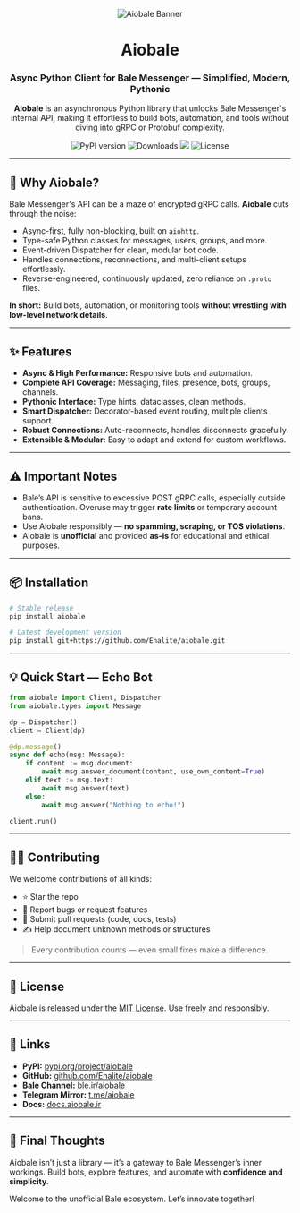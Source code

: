 <p align="center">
  <img src="https://i.postimg.cc/Ssg1Tfhr/banner.png" alt="Aiobale Banner">
</p>

<h1 align="center">Aiobale</h1>
<h3 align="center">Async Python Client for Bale Messenger — Simplified, Modern, Pythonic</h3>

<p align="center">
  <strong>Aiobale</strong> is an asynchronous Python library that unlocks Bale Messenger's internal API, making it effortless to build bots, automation, and tools without diving into gRPC or Protobuf complexity.
</p>

<p align="center">
  <img src="https://img.shields.io/pypi/v/aiobale?color=brightgreen&logo=pypi" alt="PyPI version">
  <img src="https://pepy.tech/badge/aiobale" alt="Downloads">
  <img src="https://img.shields.io/badge/Python-3.8%20%7C%203.9%20%7C%203.10%20%7C%203.11%20%7C%203.12%20%7C%203.13-brightgreen?logo=python">
  <img src="https://img.shields.io/badge/License-MIT-blue?logo=open-source-initiative" alt="License">
</p>

---

## 🚀 Why Aiobale?

Bale Messenger's API can be a maze of encrypted gRPC calls. **Aiobale** cuts through the noise:

- Async-first, fully non-blocking, built on `aiohttp`.
- Type-safe Python classes for messages, users, groups, and more.
- Event-driven Dispatcher for clean, modular bot code.
- Handles connections, reconnections, and multi-client setups effortlessly.
- Reverse-engineered, continuously updated, zero reliance on `.proto` files.

**In short:** Build bots, automation, or monitoring tools **without wrestling with low-level network details**.

---

## ✨ Features

- **Async & High Performance:** Responsive bots and automation.
- **Complete API Coverage:** Messaging, files, presence, bots, groups, channels.
- **Pythonic Interface:** Type hints, dataclasses, clean methods.
- **Smart Dispatcher:** Decorator-based event routing, multiple clients support.
- **Robust Connections:** Auto-reconnects, handles disconnects gracefully.
- **Extensible & Modular:** Easy to adapt and extend for custom workflows.

---

## ⚠️ Important Notes

- Bale’s API is sensitive to excessive POST gRPC calls, especially outside authentication. Overuse may trigger **rate limits** or temporary account bans.  
- Use Aiobale responsibly — **no spamming, scraping, or TOS violations**.  
- Aiobale is **unofficial** and provided **as-is** for educational and ethical purposes.

---

## 📦 Installation

```bash
# Stable release
pip install aiobale

# Latest development version
pip install git+https://github.com/Enalite/aiobale.git
````

---

## 💡 Quick Start — Echo Bot

```python
from aiobale import Client, Dispatcher
from aiobale.types import Message

dp = Dispatcher()
client = Client(dp)

@dp.message()
async def echo(msg: Message):
    if content := msg.document:
        await msg.answer_document(content, use_own_content=True)
    elif text := msg.text:
        await msg.answer(text)
    else:
        await msg.answer("Nothing to echo!")

client.run()
```

---

## 🧑‍💻 Contributing

We welcome contributions of all kinds:

* ⭐ Star the repo
* 🐞 Report bugs or request features
* 🧩 Submit pull requests (code, docs, tests)
* ✍️ Help document unknown methods or structures

> Every contribution counts — even small fixes make a difference.

---

## 📄 License

Aiobale is released under the [MIT License](https://github.com/Enalite/aiobale/blob/main/LICENSE). Use freely and responsibly.

---

## 🔗 Links

* **PyPI:** [pypi.org/project/aiobale](https://pypi.org/project/aiobale)
* **GitHub:** [github.com/Enalite/aiobale](https://github.com/Enalite/aiobale)
* **Bale Channel:** [ble.ir/aiobale](https://ble.ir/aiobale)
* **Telegram Mirror:** [t.me/aiobale](https://t.me/aiobale)
* **Docs:** [docs.aiobale.ir](https://docs.aiobale.ir)

---

## 💬 Final Thoughts

Aiobale isn’t just a library — it’s a gateway to Bale Messenger’s inner workings.
Build bots, explore features, and automate with **confidence and simplicity**.

Welcome to the unofficial Bale ecosystem. Let’s innovate together!
